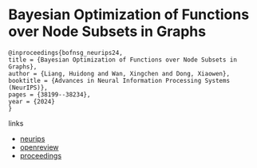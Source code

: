 # Bayesian Optimization of Functions over Node Subsets in Graphs

```
@inproceedings{bofnsg_neurips24,
title = {Bayesian Optimization of Functions over Node Subsets in Graphs},
author = {Liang, Huidong and Wan, Xingchen and Dong, Xiaowen},
booktitle = {Advances in Neural Information Processing Systems (NeurIPS)},
pages = {38199--38234},
year = {2024}
}
```

links
- [neurips](https://nips.cc/Conferences/2024/Schedule?showEvent=95631)
- [openreview](https://openreview.net/forum?id=KxjGi1krBi)
- [proceedings](https://papers.nips.cc//paper_files/paper/2024/hash/437cd2749391ad40f67e4dd1d87c4596-Abstract-Conference.html)
